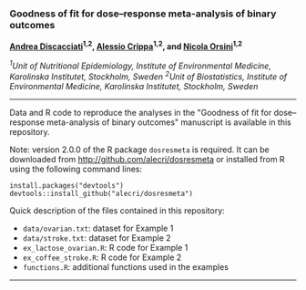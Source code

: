 ### Goodness of fit for dose–response meta-analysis of binary outcomes

**[Andrea Discacciati](http://anddis.github.io/)<sup>1,2</sup>, [Alessio Crippa](http://alecri.github.io)<sup>1,2</sup>, and [Nicola Orsini](http://nicolaorsini.altervista.org)<sup>1,2</sup>**

_<sup>1</sup>Unit of Nutritional Epidemiology, Institute of Environmental Medicine, Karolinska Institutet, Stockholm, Sweden
<sup>2</sup>Unit of Biostatistics, Institute of Environmental Medicine, Karolinska Institutet, Stockholm, Sweden_

---

Data and R code to reproduce the analyses in the  "Goodness of fit for dose–response meta-analysis of binary outcomes" manuscript is available in this repository.

Note: version 2.0.0 of the R package `dosresmeta` is required. It can be downloaded from http://github.com/alecri/dosresmeta or installed from R using the following command lines:

    install.packages("devtools")
    devtools::install_github("alecri/dosresmeta")

Quick description of the files contained in this repository:
* `data/ovarian.txt`: dataset for Example 1
* `data/stroke.txt`: dataset for Example 2
* `ex_lactose_ovarian.R`: R code for Example 1
* `ex_coffee_stroke.R`: R code for Example 2
* `functions.R`: additional functions used in the examples

---
